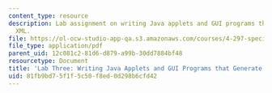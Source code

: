 ```yaml
---
content_type: resource
description: Lab assignment on writing Java applets and GUI programs that generate
  XML.
file: https://ol-ocw-studio-app-qa.s3.amazonaws.com/courses/4-297-special-problems-in-architecture-studies-fall-2000/81fb9bd75f1f5c50f8ed0d298b6cfd42_Java.pdf
file_type: application/pdf
parent_uid: 12c081c2-81d6-d879-a99b-30dd7884bf48
resourcetype: Document
title: 'Lab Three: Writing Java Applets and GUI Programs that Generate XML'
uid: 81fb9bd7-5f1f-5c50-f8ed-0d298b6cfd42
---
```

